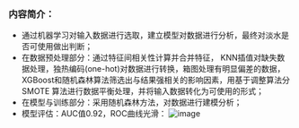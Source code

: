 
### 内容简介： 
- 通过机器学习对输入数据进行选取，建立模型对数据进行分析，最终对淡水是否可使用做出判断；
- 在数据预处理部分：通过特征间相关性计算并合并特征， KNN插值对缺失数据处理，独热编码(one-hot)对数据进行转换，箱图处理有明显偏差的数据，XGBoost和随机森林算法筛选出与结果强相关的影响因素，用基于调整算法分 SMOTE 算法进行数据平衡处理，并将输入数据转化为可使用的形式；
- 在模型与训练部分：采用随机森林方法，对数据进行建模分析；
- 模型评估：AUC值0.92，ROC曲线光滑：
![image](https://github.com/EtoilesHa/Freshwater_quality_prediction/assets/100062637/ee708911-aece-42cf-81d6-b089c352d2e1)
 

